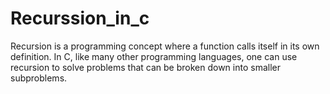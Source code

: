 # Recurssion_in_c

Recursion is a programming concept where a function calls itself in its own definition. In C, like many other programming languages, one can use recursion to solve problems that can be broken down into smaller subproblems.
